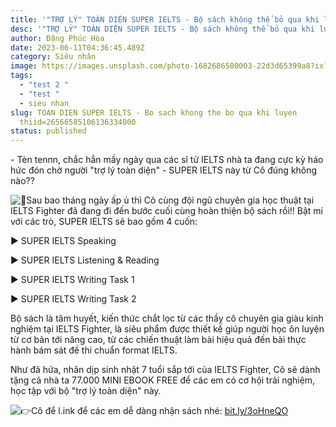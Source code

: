 ```yaml
---
title: '"TRỢ LÝ" TOÀN DIỆN SUPER IELTS - Bộ sách không thể bỏ qua khi luyện thi '
desc: '"TRỢ LÝ" TOÀN DIỆN SUPER IELTS - Bộ sách không thể bỏ qua khi luyện thi '
author: Đặng Phúc Hòa
date: 2023-06-11T04:36:45.489Z
category: Siêu nhân
image: https://images.unsplash.com/photo-1682686580003-22d3d65399a8?ixlib=rb-4.0.3&ixid=M3wxMjA3fDF8MHxlZGl0b3JpYWwtZmVlZHwxfHx8ZW58MHx8fHx8&auto=format&fit=crop&w=500&q=60
tags:
  - "test 2 "
  - "test "
  - sieu nhan
slug: TOAN DIEN SUPER IELTS - Bo sach khong the bo qua khi luyen
  thiid=26566585106136334000
status: published
---
```

<!--StartFragment-->

\- Tèn tennn, chắc hẳn mấy ngày qua các sĩ tử IELTS nhà ta đang cực kỳ háo hức đón chờ người "trợ lý toàn diện" - SUPER IELTS này từ Cô đúng không nào??

![📙](https://static.xx.fbcdn.net/images/emoji.php/v9/t7a/1.5/16/1f4d9.png)Sau bao tháng ngày ấp ủ thì Cô cùng đội ngũ chuyên gia học thuật tại IELTS Fighter đã đang đi đến bước cuối cùng hoàn thiện bộ sách rồi!! Bật mí với các trò, SUPER IELTS sẽ bao gồm 4 [](<>)cuốn:

► SUPER IELTS Speaking

► SUPER IELTS Listening & Reading

► SUPER IELTS Writing Task 1

► SUPER IELTS Writing Task 2

Bộ sách là tâm huyết, kiến thức chắt lọc từ các thầy cô chuyên gia giàu kinh nghiệm tại IELTS Fighter, là siêu phẩm được thiết kế giúp người học ôn luyện từ cơ bản tới nâng cao, từ các chiến thuật làm bài hiệu quả đến bài thực hành bám sát đề thi chuẩn format IELTS.

Như đã hứa, nhân dịp sinh nhật 7 tuổi sắp tới của IELTS Fighter, Cô sẽ dành tặng cả nhà ta 77.000 MINI EBOOK FREE để các em có cơ hội trải nghiệm, học tập với bộ "trợ lý toàn diện" này.

![👉](https://static.xx.fbcdn.net/images/emoji.php/v9/taa/1.5/16/1f449.png)Cô để l.ink để các em dễ dàng nhận sách nhé: [bit.ly/3oHneQO](https://l.facebook.com/l.php?u=https%3A%2F%2Fbit.ly%2F3oHneQO%3Ffbclid%3DIwAR1uOOMMG8raM4_30r1EvPeAwiUzOOjgllQXsRppKTdmwElTa-kNsWih8v0&h=AT1ft98WomF8jll4LtEu08yJ-x1qvzv_KsZuWdDkls4nlkA1RntYwy-O7gWWnP7lyzwywetupYe0Hss03qvkKf38gRH8WihaUckRhoLY-tsDHLwObtCTtMqtLtwN2rPtqZc49BIEesuam4tMHKjg&__tn__=-UK-R&c[0]=AT1HdFLCyalflI_Vwk8eQSvyWhfEhP6DksjWkS1p0Db4Q8DHtGLj8K7Q8qA2FKHTGSwiEm1bV9kYQLNnjOiAf2RucJfW-3Iu-RWZtOsuS3fZcv_yOFx4-Sd0DcYmOPXTFVEQBv9mO5DNhb1NJv22fk2-jxBRuzES5RQiyrgX8TUEe3qu5Q0Z9bNLLQZGkoKfaQgpA6ArFZoMXn9OaCEb2nDoZuLnQEoNWT5U5JyM2Vl8HVfLRLA83Hg7_O3McmDbocWW4cCn8mM8hu-pu8gjJiur8oQwo_aAsSLyPNut-oRDhTSO6pcwTx01Yc34MsepRYxeCIA8ilA)

<!--EndFragment-->